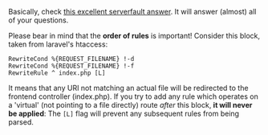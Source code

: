 Basically, check [this excellent serverfault answer](https://serverfault.com/questions/214512/redirect-change-urls-or-redirect-http-to-https-in-apache-everything-you-ever). It will answer (almost) all of your questions.

Please bear in mind that the __order of rules__ is important! Consider this block, taken from laravel's htaccess:

```
RewriteCond %{REQUEST_FILENAME} !-d
RewriteCond %{REQUEST_FILENAME} !-f
RewriteRule ^ index.php [L]
```

It means that any URI not matching an actual file will be redirected to the frontend controller (index.php). If you try to add any rule which operates on a 'virtual' (not pointing to a file directly) route *after* this block, __it will never be applied__: The `[L]` flag will prevent any subsequent rules from being parsed.